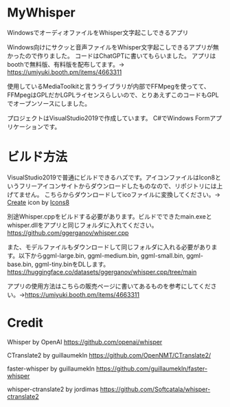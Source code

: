 # MyWhisper
WindowsでオーディオファイルをWhisper文字起こしできるアプリ

Windows向けにサクッと音声ファイルをWhisper文字起こしできるアプリが無かったので作りました。
コードはChatGPTに書いてもらいました。
アプリはboothで無料版、有料版を配布してます。→
https://umiyuki.booth.pm/items/4663311

使用しているMediaToolkitと言うライブラリが内部でFFMpegを使ってて、FFMpegはGPLだかLGPLライセンスらしいので、とりあえずこのコードもGPLでオープンソースにしました。

プロジェクトはVisualStudio2019で作成しています。
C#でWindows Formアプリケーションです。

# ビルド方法
VisualStudio2019で普通にビルドできるハズです。アイコンファイルはIcon8というフリーアイコンサイトからダウンロードしたものなので、リポジトリには上げてません。
こちらからダウンロードしてicoファイルに変換してください。→
<a target="_blank" href="https://icons8.com/icon/7LhMaNDFgoYK/create">Create</a> icon by <a target="_blank" href="https://icons8.com">Icons8</a>

別途Whisper.cppをビルドする必要があります。ビルドでできたmain.exeとwhisper.dllをアプリと同じフォルダに入れてください。
https://github.com/ggerganov/whisper.cpp

また、モデルファイルもダウンロードして同じフォルダに入れる必要があります。以下からggml-large.bin, ggml-medium.bin, ggml-small.bin, ggml-base.bin, ggml-tiny.binをDLします。
https://huggingface.co/datasets/ggerganov/whisper.cpp/tree/main

アプリの使用方法はこちらの販売ページに書いてあるものを参考にしてください。→https://umiyuki.booth.pm/items/4663311

# Credit
Whisper by OpenAI
https://github.com/openai/whisper

CTranslate2 by guillaumekln
https://github.com/OpenNMT/CTranslate2/

faster-whisper by guillaumekln
https://github.com/guillaumekln/faster-whisper

whisper-ctranslate2 by jordimas
https://github.com/Softcatala/whisper-ctranslate2

